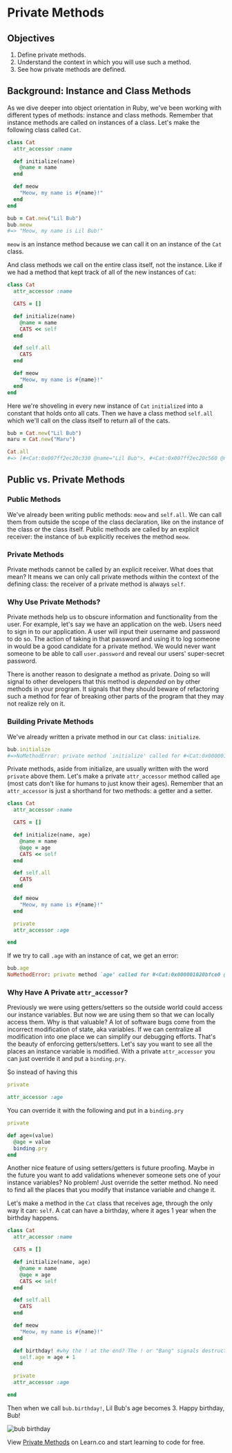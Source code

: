 # Private Methods

## Objectives

1. Define private methods.
2. Understand the context in which you will use such a method.
3. See how private methods are defined.

## Background: Instance and Class Methods

As we dive deeper into object orientation in Ruby, we've been working with different types of methods: instance and class methods. Remember that instance methods are called on instances of a class. Let's make the following class called `Cat`.

```ruby
class Cat
  attr_accessor :name

  def initialize(name)
    @name = name
  end

  def meow
    "Meow, my name is #{name}!"
  end
end

bub = Cat.new("Lil Bub")
bub.meow
#=> "Meow, my name is Lil Bub!"
```

`meow` is an instance method because we can call it on an instance of the `Cat` class.

And class methods we call on the entire class itself, not the instance. Like if we had a method that kept track of all of the new instances of `Cat`:

```ruby
class Cat
  attr_accessor :name

  CATS = []

  def initialize(name)
    @name = name
    CATS << self
  end

  def self.all
    CATS
  end

  def meow
    "Meow, my name is #{name}!"
  end
end
```

Here we're shoveling in every new instance of `Cat` `initialized` into a constant that holds onto all cats. Then we have a class method `self.all` which we'll call on the class itself to return all of the cats.

```ruby
bub = Cat.new("Lil Bub")
maru = Cat.new("Maru")

Cat.all
#=> [#<Cat:0x007ff2ec20c330 @name="Lil Bub">, #<Cat:0x007ff2ec20c560 @name="Maru">]
```

## Public vs. Private Methods

### Public Methods

We've already been writing public methods: `meow` and `self.all`. We can call them from outside the scope of the class declaration, like on the instance of the class or the class itself. Public methods are called by an explicit receiver: the instance of `bub` explicitly receives the method `meow`.

### Private Methods

Private methods cannot be called by an explicit receiver. What does that mean? It means we can only call private methods within the context of the defining class: the receiver of a private method is always `self`.

### Why Use Private Methods?

Private methods help us to obscure information and functionality from the user. For example, let's say we have an application on the web. Users need to sign in to our application. A user will input their username and password to do so. The action of taking in that password and using it to log someone in would be a good candidate for a private method. We would never want someone to be able to call `user.password` and reveal our users' super-secret password.

There is another reason to designate a method as private. Doing so will signal to other developers that this method is *depended* on by other methods in your program. It signals that they should beware of refactoring such a method for fear of breaking other parts of the program that they may not realize rely on it.

### Building Private Methods

We've already written a private method in our `Cat` class: `initialize`.

```ruby
bub.initialize
#=>NoMethodError: private method `initialize' called for #<Cat:0x00000101d1ad10 @name="lil Bub">
```

Private methods, aside from initialize, are usually written with the word `private` above them. Let's make a private `attr_accessor` method called `age` (most cats don't like for humans to just know their ages). Remember that an `attr_accessor` is just a shorthand for two methods: a getter and a setter.

```ruby
class Cat
  attr_accessor :name

  CATS = []

  def initialize(name, age)
    @name = name
    @age = age
    CATS << self
  end

  def self.all
    CATS
  end

  def meow
    "Meow, my name is #{name}!"
  end

  private
  attr_accessor :age

end
```

If we try to call `.age` with an instance of cat, we get an error:

```ruby
bub.age
NoMethodError: private method `age' called for #<Cat:0x000001020bfce0 @name="Lil Bub", @age=2>
```

### Why Have A Private `attr_accessor`?

Previously we were using getters/setters so the outside world could access our instance variables. But now we are using them so that we can locally access them. Why is that valuable? A lot of software bugs come from the incorrect modification of state, aka variables. If we can centralize all modification into one place we can simplify our debugging efforts. That's the beauty of enforcing getters/setters. Let's say you want to see all the places an instance variable is modified. With a private `attr_accessor` you can just override it and put a `binding.pry`.

So instead of having this

```ruby
private

attr_accessor :age
```

You can override it with the following and put in a `binding.pry`

```ruby
private

def age=(value)
  @age = value
  binding.pry
end
```

Another nice feature of using setters/getters is future proofing. Maybe in the future you want to add validations whenever someone sets one of your instance variables? No problem! Just override the setter method. No need to find all the places that you modify that instance variable and change it.

Let's make a method in the `Cat` class that receives age, through the only way it can: `self`. A cat can have a birthday, where it ages 1 year when the birthday happens.

```ruby
class Cat
  attr_accessor :name

  CATS = []

  def initialize(name, age)
    @name = name
    @age = age
    CATS << self
  end

  def self.all
    CATS
  end

  def meow
    "Meow, my name is #{name}!"
  end

  def birthday! #why the ! at the end? The ! or "Bang" signals destructive changes, or mutations, to the underlying object. In this instance, the birthday method is changing the cat\'\s age.
    self.age = age + 1
  end

  private
  attr_accessor :age

end
```

Then when we call `bub.birthday!`, Lil Bub's age becomes 3. Happy birthday, Bub!

![bub birthday](http://readme-pics.s3.amazonaws.com/LilBub_bday.jpg)

<p data-visibility='hidden'>View <a href='https://learn.co/lessons/ruby-public-private-methods-readme' title='Private Methods'>Private Methods</a> on Learn.co and start learning to code for free.</p>
